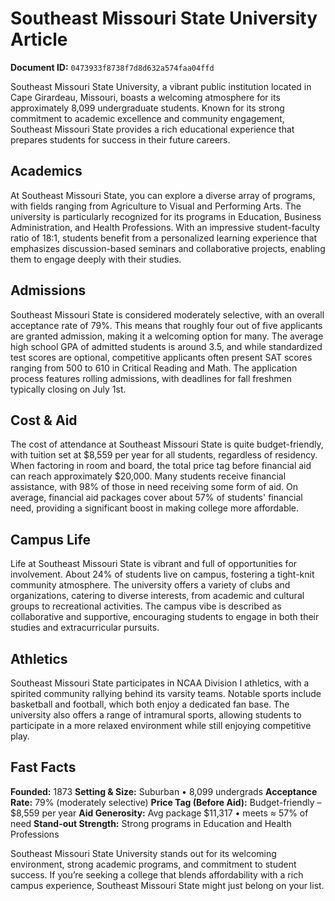 # Southeast Missouri State University Article

**Document ID:** `0473933f8738f7d8d632a574faa04ffd`

Southeast Missouri State University, a vibrant public institution located in Cape Girardeau, Missouri, boasts a welcoming atmosphere for its approximately 8,099 undergraduate students. Known for its strong commitment to academic excellence and community engagement, Southeast Missouri State provides a rich educational experience that prepares students for success in their future careers.

## Academics
At Southeast Missouri State, you can explore a diverse array of programs, with fields ranging from Agriculture to Visual and Performing Arts. The university is particularly recognized for its programs in Education, Business Administration, and Health Professions. With an impressive student-faculty ratio of 18:1, students benefit from a personalized learning experience that emphasizes discussion-based seminars and collaborative projects, enabling them to engage deeply with their studies.

## Admissions
Southeast Missouri State is considered moderately selective, with an overall acceptance rate of 79%. This means that roughly four out of five applicants are granted admission, making it a welcoming option for many. The average high school GPA of admitted students is around 3.5, and while standardized test scores are optional, competitive applicants often present SAT scores ranging from 500 to 610 in Critical Reading and Math. The application process features rolling admissions, with deadlines for fall freshmen typically closing on July 1st.

## Cost & Aid
The cost of attendance at Southeast Missouri State is quite budget-friendly, with tuition set at $8,559 per year for all students, regardless of residency. When factoring in room and board, the total price tag before financial aid can reach approximately $20,000. Many students receive financial assistance, with 98% of those in need receiving some form of aid. On average, financial aid packages cover about 57% of students' financial need, providing a significant boost in making college more affordable.

## Campus Life
Life at Southeast Missouri State is vibrant and full of opportunities for involvement. About 24% of students live on campus, fostering a tight-knit community atmosphere. The university offers a variety of clubs and organizations, catering to diverse interests, from academic and cultural groups to recreational activities. The campus vibe is described as collaborative and supportive, encouraging students to engage in both their studies and extracurricular pursuits.

## Athletics
Southeast Missouri State participates in NCAA Division I athletics, with a spirited community rallying behind its varsity teams. Notable sports include basketball and football, which both enjoy a dedicated fan base. The university also offers a range of intramural sports, allowing students to participate in a more relaxed environment while still enjoying competitive play.

## Fast Facts
**Founded:** 1873
**Setting & Size:** Suburban • 8,099 undergrads
**Acceptance Rate:** 79% (moderately selective)
**Price Tag (Before Aid):** Budget-friendly – $8,559 per year
**Aid Generosity:** Avg package $11,317 • meets ≈ 57% of need
**Stand-out Strength:** Strong programs in Education and Health Professions

Southeast Missouri State University stands out for its welcoming environment, strong academic programs, and commitment to student success. If you’re seeking a college that blends affordability with a rich campus experience, Southeast Missouri State might just belong on your list.

